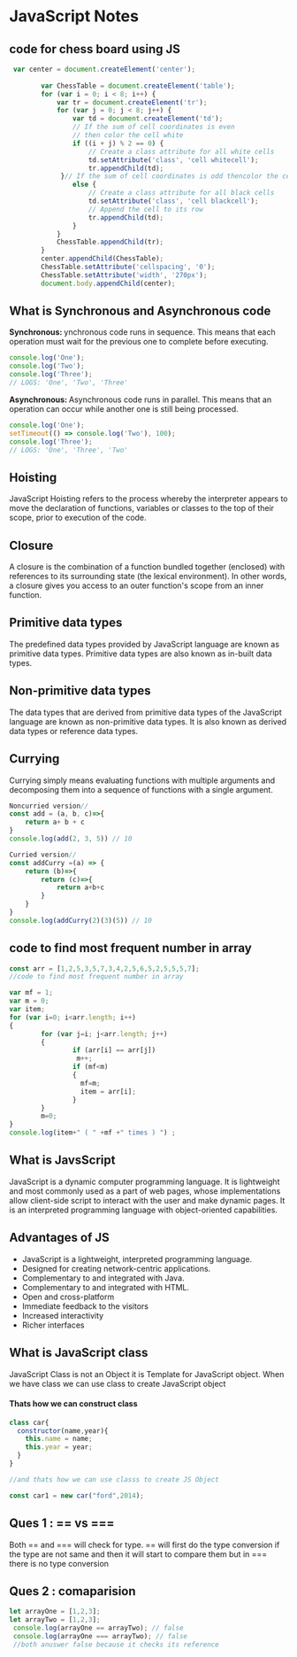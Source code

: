 <h1>JavaScript Notes</h1>

<h2>code for chess board using JS</h2>

```javascript
 var center = document.createElement('center');
 
        var ChessTable = document.createElement('table');
        for (var i = 0; i < 8; i++) {
            var tr = document.createElement('tr');
            for (var j = 0; j < 8; j++) {
                var td = document.createElement('td');
                // If the sum of cell coordinates is even
                // then color the cell white
                if ((i + j) % 2 == 0) {
                    // Create a class attribute for all white cells
                    td.setAttribute('class', 'cell whitecell');
                    tr.appendChild(td);
             }// If the sum of cell coordinates is odd thencolor the cell black
                else {
                    // Create a class attribute for all black cells
                    td.setAttribute('class', 'cell blackcell');
                    // Append the cell to its row
                    tr.appendChild(td);
                }
            }
            ChessTable.appendChild(tr);
        }
        center.appendChild(ChessTable);
        ChessTable.setAttribute('cellspacing', '0');
        ChessTable.setAttribute('width', '270px');
        document.body.appendChild(center);
 ```
 
 
 <h2>What is Synchronous and Asynchronous code</h2>
 <p><b>Synchronous: </b>ynchronous code runs in sequence. This means that each operation must wait for the previous one to complete before executing.</p>
 
 ```javascript
 console.log('One');
console.log('Two');
console.log('Three');
// LOGS: 'One', 'Two', 'Three'
```
<p><b>Asynchronous: </b>Asynchronous code runs in parallel. This means that an operation can occur while another one is still being processed.</p>

```javascript
console.log('One');
setTimeout(() => console.log('Two'), 100);
console.log('Three');
// LOGS: 'One', 'Three', 'Two'
```

<h2>Hoisting</h2>
<p>JavaScript Hoisting refers to the process whereby the interpreter appears to move the declaration of functions, variables or classes to the top of their scope, prior to execution of the code.</p>

<h2>Closure</h2>
<p>A closure is the combination of a function bundled together (enclosed) with references to its surrounding state (the lexical environment). In other words, a closure gives you access to an outer function's scope from an inner function.</p>

<h2>Primitive data types</h2>
<p> The predefined data types provided by JavaScript language are known as primitive data types. Primitive data types are also known as in-built data types.</p>

<h2>Non-primitive data types</h2>
<p>The data types that are derived from primitive data types of the JavaScript language are known as non-primitive data types. It is also known as derived data types or reference data types.</p>

<h2>Currying</h2>
<p>Currying simply means evaluating functions with multiple arguments and decomposing them into a sequence of functions with a single argument.</p>

```javascript
Noncurried version//
const add = (a, b, c)=>{
    return a+ b + c
}
console.log(add(2, 3, 5)) // 10

Curried version//
const addCurry =(a) => {
    return (b)=>{
        return (c)=>{
            return a+b+c
        }
    }
}
console.log(addCurry(2)(3)(5)) // 10
```

<h2>code to find most frequent number in array</h2>

```javascript
const arr = [1,2,5,3,5,7,3,4,2,5,6,5,2,5,5,5,7];
//code to find most frequent number in array

var mf = 1;
var m = 0;
var item;
for (var i=0; i<arr.length; i++)
{
        for (var j=i; j<arr.length; j++)
        {
                if (arr[i] == arr[j])
                 m++;
                if (mf<m)
                {
                  mf=m; 
                  item = arr[i];
                }
        }
        m=0;
}
console.log(item+" ( " +mf +" times ) ") ;
```



<h2>What is JavsScript</h2>
<p>JavaScript is a dynamic computer programming language. It is lightweight and most commonly used as a part of web pages, whose implementations allow client-side script to interact with the user and make dynamic pages. It is an interpreted programming language with object-oriented capabilities.</p>

<h2>Advantages of JS</h2>

<ul>
 <li>JavaScript is a lightweight, interpreted programming language.</li>
 <li>Designed for creating network-centric applications.</li>
 <li>Complementary to and integrated with Java.</li>
 <li>Complementary to and integrated with HTML.</li>
 <li>Open and cross-platform</li>
 <li>Immediate feedback to the visitors </li>
 <li>Increased interactivity</li>
 <li>Richer interfaces</li>
</ul>

<h2>What is JavaScript class</h2>
<p>JavaScript Class is not an Object it is Template for JavaScript object. When we have class we can use class to create JavaScript object</p>
<h4>Thats how we can construct class</h4>

```javascript
class car{
  constructor(name,year){
    this.name = name;
    this.year = year;
  }
}

//and thats how we can use classs to create JS Object 

const car1 = new car("ford",2014);
```


<h2>Ques 1 : == vs ===</h2>
<p>Both ==  and === will check for type. == will first do the type conversion if the type are not same and then it will start to compare them but in === there is no type conversion</p>

<h2>Ques 2 : comaparision</h2>

```javascript
let arrayOne = [1,2,3];
let arrayTwo = [1,2,3];
 console.log(arrayOne == arrayTwo); // false
 console.log(arrayOne === arrayTwo); // false  
 //both anuswer false because it checks its reference
```

 



